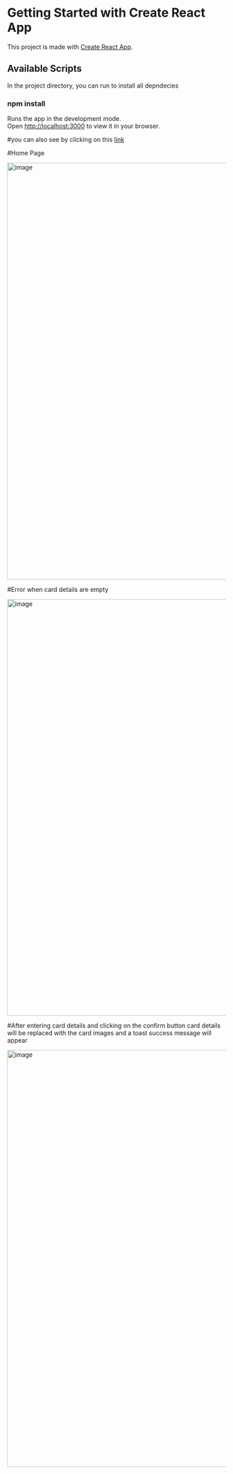 # Getting Started with Create React App

This project is made with [Create React App](https://github.com/facebook/create-react-app).

## Available Scripts

In the project directory, you can run to install all depndecies

### npm install

Runs the app in the development mode.\
Open [http://localhost:3000](http://localhost:3000) to view it in your browser.

#you can also see by clicking on this [link](https://credit-card-app-swart.vercel.app/)

#Home Page

<img width="959" alt="image" src="https://github.com/chaursiyasanjeet/credit-card-app/assets/111435565/91f42815-5453-46f6-aa55-b42af6c3ec6e">




#Error when card details are empty

<img width="958" alt="image" src="https://github.com/chaursiyasanjeet/credit-card-app/assets/111435565/a43e4cef-8ab7-44b0-861f-2750353366f5">



#After entering card details and clicking on the confirm button card details will be replaced with the card images and a toast success message will appear

<img width="959" alt="image" src="https://github.com/chaursiyasanjeet/credit-card-app/assets/111435565/e94726f7-ee36-4bf2-b475-45343f09acc8">




